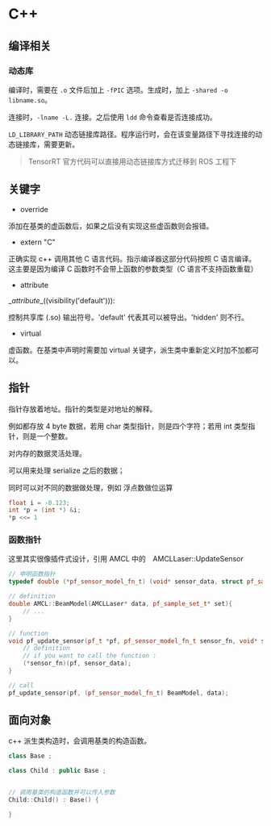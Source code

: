 # C++

## 编译相关

### 动态库

编译时，需要在 `.o` 文件后加上 `-fPIC` 选项。生成时，加上 `-shared -o libname.so`。

连接时，`-lname -L.` 连接。之后使用 `ldd` 命令查看是否连接成功。

`LD_LIBRARY_PATH` 动态链接库路径。程序运行时，会在该变量路径下寻找连接的动态链接库，需要更新。

> TensorRT 官方代码可以直接用动态链接库方式迁移到 ROS 工程下

## 关键字

* override

添加在基类的虚函数后，如果之后没有实现这些虚函数则会报错。

* extern "C"

正确实现 c++ 调用其他 C 语言代码。指示编译器这部分代码按照 C 语言编译。这主要是因为编译 C 函数时不会带上函数的参数类型（C 语言不支持函数重载）

* attribute

\__attribute__((visibility('default'))):

控制共享库 (.so) 输出符号。'default' 代表其可以被导出。'hidden' 则不行。

* virtual

虚函数。在基类中声明时需要加 virtual 关键字，派生类中重新定义时加不加都可以。

## 指针

指针存放着地址。指针的类型是对地址的解释。

例如都存放 4 byte 数据，若用 char 类型指针，则是四个字符；若用 int 类型指针，则是一个整数。

对内存的数据灵活处理。

可以用来处理 serialize 之后的数据；

同时可以对不同的数据做处理，例如 浮点数做位运算

```c++
float i = -0.123;
int *p = (int *) &i;
*p <<= 1
```

### 函数指针

这里其实很像插件式设计，引用 AMCL 中的　AMCLLaser::UpdateSensor

```c++
// 申明函数指针
typedef double (*pf_sensor_model_fn_t) (void* sensor_data, struct pf_sample_set_t* set);

// definition
double AMCL::BeamModel(AMCLLaser* data, pf_sample_set_t* set){
    // ...
}

// function
void pf_update_sensor(pf_t *pf, pf_sensor_model_fn_t sensor_fn, void* sensor_data){
    // definition
    // if you want to call the function :
    (*sensor_fn)(pf, sensor_data);
}

// call
pf_update_sensor(pf, (pf_sensor_model_fn_t) BeamModel, data);
```

## 面向对象

c++ 派生类构造时，会调用基类的构造函数。

```c++
class Base ;

class Child : public Base ;


// 调用基类的构造函数并可以传入参数
Child::Child() : Base() {

}
```
